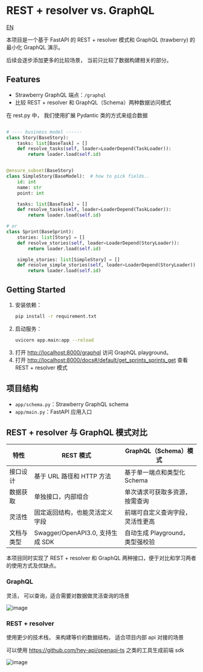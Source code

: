 # REST + resolver vs. GraphQL

[EN](./README-en.md)

本项目是一个基于 FastAPI 的 REST + resolver 模式和 GraphQL (trawberry) 的最小化 GraphQL 演示。

后续会逐步添加更多的比较场景， 当前只比较了数据构建相关的部分。

## Features

- Strawberry GraphQL 端点：`/graphql`
- 比较 REST + resolver 和 GraphQL（Schema）两种数据访问模式

在 rest.py 中， 我们使用扩展 Pydantic 类的方式来组合数据

```python

# ---- business model ------
class Story(BaseStory):
    tasks: list[BaseTask] = []
    def resolve_tasks(self, loader=LoaderDepend(TaskLoader)):
        return loader.load(self.id)


@ensure_subset(BaseStory)
class SimpleStory(BaseModel):  # how to pick fields..
    id: int
    name: str
    point: int

    tasks: list[BaseTask] = []
    def resolve_tasks(self, loader=LoaderDepend(TaskLoader)):
        return loader.load(self.id)

# or
class Sprint(BaseSprint):
    stories: list[Story] = []
    def resolve_stories(self, loader=LoaderDepend(StoryLoader)):
        return loader.load(self.id)

    simple_stories: list[SimpleStory] = []
    def resolve_simple_stories(self, loader=LoaderDepend(StoryLoader)):
        return loader.load(self.id)
```

## Getting Started

1. 安装依赖：
   ```sh
   pip install -r requirement.txt
   ```
2. 启动服务：
   ```sh
   uvicorn app.main:app --reload
   ```
3. 打开 [http://localhost:8000/graphql](http://localhost:8000/graphql) 访问 GraphQL playground。
4. 打开 [http://localhost:8000/docs#/default/get_sprints_sprints_get](http://localhost:8000/docs#/default/get_sprints_sprints_get) 查看 REST + resolver 模式

## 项目结构

- `app/schema.py`：Strawberry GraphQL schema
- `app/main.py`：FastAPI 应用入口

## REST + resolver 与 GraphQL 模式对比

| 特性       | REST 模式                        | GraphQL（Schema）模式            |
| ---------- | -------------------------------- | -------------------------------- |
| 接口设计   | 基于 URL 路径和 HTTP 方法        | 基于单一端点和类型化 Schema      |
| 数据获取   | 单独接口，内部组合               | 单次请求可获取多资源，按需查询   |
| 灵活性     | 固定返回结构，也能灵活定义字段   | 前端可自定义查询字段，灵活性更高 |
| 文档与类型 | Swagger/OpenAPI3.0, 支持生成 SDK | 自动生成 Playground，类型强校验  |

本项目同时实现了 REST + resolver 和 GraphQL 两种接口，便于对比和学习两者的使用方式及优缺点。

### GraphQL

灵活， 可以查询，适合需要对数据做灵活查询的场景

![image](https://github.com/user-attachments/assets/cf80c282-b3bc-472d-a584-bbb73a213d4d)

### REST + resolver

使用更少的技术栈， 来构建等价的数据结构， 适合项目内部 api 对接的场景

可以使用 https://github.com/hey-api/openapi-ts 之类的工具生成前端 sdk

![image](https://github.com/user-attachments/assets/bb922804-5ed8-429c-b907-a92bf3c4b3ed)

